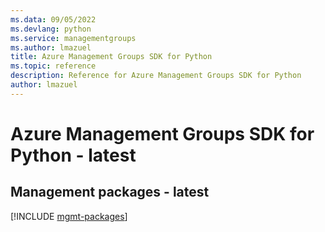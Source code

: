 ```yaml
---
ms.data: 09/05/2022
ms.devlang: python
ms.service: managementgroups
ms.author: lmazuel
title: Azure Management Groups SDK for Python
ms.topic: reference
description: Reference for Azure Management Groups SDK for Python
author: lmazuel
---
```

# Azure Management Groups SDK for Python - latest

## Management packages - latest
[!INCLUDE [mgmt-packages](management-groups-mgmt-index.md)]